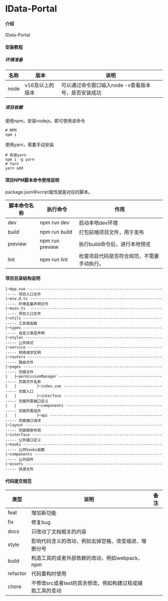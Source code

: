 # IData-Portal

#### 介绍
IData-Portal

#### 安装教程

##### 环境准备

| 名称 | 版本            | 说明                                                |
| ---- | --------------- | --------------------------------------------------- |
| node | v16及以上的版本 | 可以通过命令窗口输入node -v查看版本号，是否安装成功 |

##### 项目依赖

使用npm，安装nodejs，即可使用该命令

```
# NPM
npm i
```

使用yarn，需要手动安装

```
# 安装yarn
npm i -g yarn
# Yarn
yarn add
```

#### 项目NPM脚本命令使用说明

package.json中script属性就是对应的脚本。

| 脚本命令名称 | 执行命令        | 作用                                       |
| ------------ | --------------- | ------------------------------------------ |
| dev          | npm run dev     | 启动本地dev环境                            |
| build        | npm run build   | 打包前端项目文件，用于发布                 |
| preview      | npm run preview | 执行build命令后，进行本地预览              |
| lint         | npm run lint    | 检查项目代码是否符合规范，不需要手动执行。 |

#### 项目目录结构说明

``` 
|─App.vue ----------------------------------------------------------------- 项目入口文件
|─env.d.ts ---------------------------------------------------------------- 环境变量声明文件
|─main.ts  ---------------------------------------------------------------- 项目入口文件
|─utils ------------------------------------------------------------------- 工具类函数
|─types ------------------------------------------------------------------- 自定义类型声明
|─styles ------------------------------------------------------------------ 公共样式 
|─service ----------------------------------------------------------------- 网络请求实例
|─routers ----------------------------------------------------------------- 路由文件	
|─pages ------------------------------------------------------------------- 页面文件   
|   ├─permissionManager --------------------------------------------------- 页面文件名称
|   |         ├─index.vue ------------------------------------------------- 页面入口
|   |         ├─interface ------------------------------------------------- 页面所需接口定义
|   |         ├─components ------------------------------------------------ 页面所需组件
|   |         ├─api ------------------------------------------------------- 页面接口请求
|─layout ------------------------------------------------------------------ 页面框架布局
|─interface --------------------------------------------------------------- 公共接口定义
|─hooks ------------------------------------------------------------------- 公共hooks函数
|─components -------------------------------------------------------------- 公共组件
|─assets ------------------------------------------------------------------ 资源文件
```

#### 代码提交规范

| 类型     | 说明                                                      | 备注 |
| -------- | --------------------------------------------------------- | ---- |
| feat     | 增加新功能                                                |      |
| fix      | 修复bug                                                   |      |
| docs     | 只改动了文档相关的内容                                    |      |
| style    | 影响代码含义的改动，例如去掉空格、改变缩进、增删分号      |      |
| build    | 构造工具的或者外部依赖的改动，例如webpack，npm            |      |
| refactor | 代码重构时使用                                            |      |
| chore    | 不修改src或者test的其余修改，例如构建过程或辅助工具的变动 |      |

#### 